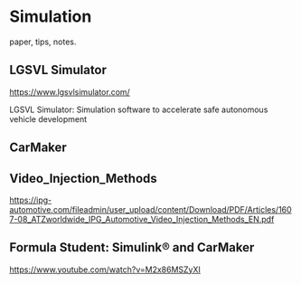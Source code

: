 # Simulation

paper, tips, notes.
 
## LGSVL Simulator

https://www.lgsvlsimulator.com/

LGSVL Simulator: Simulation software to accelerate safe autonomous vehicle development


## CarMaker

## Video_Injection_Methods
https://ipg-automotive.com/fileadmin/user_upload/content/Download/PDF/Articles/1607-08_ATZworldwide_IPG_Automotive_Video_Injection_Methods_EN.pdf

## Formula Student: Simulink® and CarMaker
https://www.youtube.com/watch?v=M2x86MSZyXI
